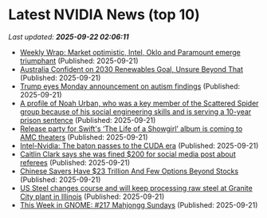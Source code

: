 # Latest NVIDIA News (top 10)
_Last updated: **2025-09-22 02:06:11**_

- [Weekly Wrap: Market optimistic, Intel, Oklo and Paramount emerge triumphant](https://www.thestreet.com/markets/weekly-wrap-market-optimistic-intel-oklo-and-paramount-emerge-triumphant) (Published: 2025-09-21)
- [Australia Confident on 2030 Renewables Goal, Unsure Beyond That](https://biztoc.com/x/4d64b588c1567bf5) (Published: 2025-09-21)
- [Trump eyes Monday announcement on autism findings](https://biztoc.com/x/d0962005530e6326) (Published: 2025-09-21)
- [A profile of Noah Urban, who was a key member of the Scattered Spider group because of his social engineering skills and is serving a 10-year prison sentence](https://biztoc.com/x/0e4a790dbb4cf532) (Published: 2025-09-21)
- [Release party for Swift's ‘The Life of a Showgirl’ album is coming to AMC theaters](https://biztoc.com/x/ad0712afa2eaf578) (Published: 2025-09-21)
- [Intel-Nvidia: The baton passes to the CUDA era](https://siliconangle.com/2025/09/20/intel-nvidia-baton-passes-cuda-era/) (Published: 2025-09-21)
- [Caitlin Clark says she was fined $200 for social media post about referees](https://biztoc.com/x/4009cdc9e7e1338e) (Published: 2025-09-21)
- [Chinese Savers Have $23 Trillion And Few Options Beyond Stocks](https://biztoc.com/x/b99648f600287644) (Published: 2025-09-21)
- [US Steel changes course and will keep processing raw steel at Granite City plant in Illinois](https://biztoc.com/x/cd4d6da022535782) (Published: 2025-09-21)
- [This Week in GNOME: #217 Mahjongg Sundays](https://thisweek.gnome.org/posts/2025/09/twig-217/) (Published: 2025-09-21)
